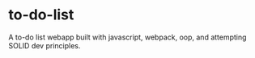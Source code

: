 # to-do-list
A to-do list webapp built with javascript, webpack, oop, and attempting SOLID dev principles.
